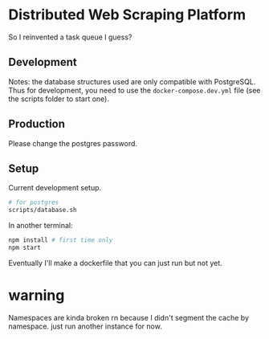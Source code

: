 # Distributed Web Scraping Platform
So I reinvented a task queue I guess?

## Development
Notes: the database structures used are only compatible with PostgreSQL. Thus for development, you need to use the `docker-compose.dev.yml` file (see the scripts folder to start one).

## Production
Please change the postgres password.

## Setup
Current development setup.
```bash
# for postgres
scripts/database.sh
```
In another terminal:
```bash
npm install # first time only
npm start
```
Eventually I'll make a dockerfile that you can just run but not yet.

# warning
Namespaces are kinda broken rn because I didn't segment the cache by namespace. just run another instance for now.